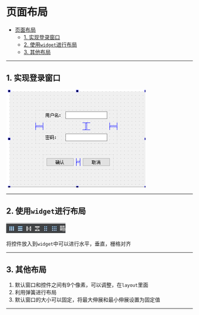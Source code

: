 # 页面布局

- [页面布局](#页面布局)
  - [1. 实现登录窗口](#1-实现登录窗口)
  - [2. 使用`widget`进行布局](#2-使用widget进行布局)
  - [3. 其他布局](#3-其他布局)

---

## 1. 实现登录窗口

![登录窗口](images/2023-12-04-10-36-46.png)

---

## 2. 使用`widget`进行布局

![布局](images/2023-12-04-10-37-44.png)

将控件放入到`widget`中可以进行水平，垂直，栅格对齐

---

## 3. 其他布局

1. 默认窗口和控件之间有9个像素，可以调整，在`layout`里面
2. 利用弹簧进行布局
3. 默认窗口的大小可以固定，将最大伸展和最小伸展设置为固定值

---
